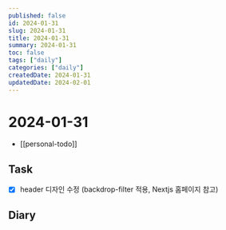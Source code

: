 ```yaml
---
published: false
id: 2024-01-31
slug: 2024-01-31
title: 2024-01-31
summary: 2024-01-31
toc: false
tags: ["daily"]
categories: ["daily"]
createdDate: 2024-01-31
updatedDate: 2024-02-01
---
```


# 2024-01-31
- [[personal-todo]]

## Task
- [X] header 디자인 수정 (backdrop-filter 적용, Nextjs 홈페이지 참고)

## Diary

